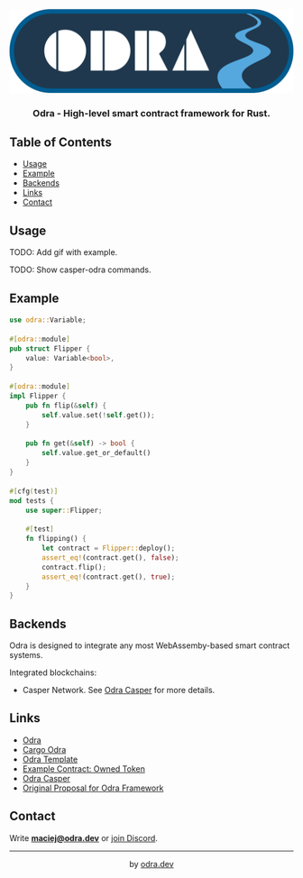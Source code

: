 <div align="center">

<img src=".images/odra_logo.png"></img>
<h3>Odra - High-level smart contract framework for Rust.</h3>

</div>

## Table of Contents
* [Usage](#usage)
* [Example](#example)
* [Backends](#backends)
* [Links](#links)
* [Contact](#contact)

## Usage
TODO: Add gif with example.

TODO: Show casper-odra commands.

## Example

```rust
use odra::Variable;

#[odra::module]
pub struct Flipper {
    value: Variable<bool>,
}

#[odra::module]
impl Flipper {
    pub fn flip(&self) {
        self.value.set(!self.get());
    }

    pub fn get(&self) -> bool {
        self.value.get_or_default()
    }
}

#[cfg(test)]
mod tests {
    use super::Flipper;

    #[test]
    fn flipping() {
        let contract = Flipper::deploy();
        assert_eq!(contract.get(), false);
        contract.flip();
        assert_eq!(contract.get(), true);
    }
}
```

## Backends

Odra is designed to integrate any most WebAssemby-based smart contract systems.

Integrated blockchains:
* Casper Network. See [Odra Casper](https://github.com/odradev/odra-casper) for more details.

## Links

* [Odra](https://github.com/odradev/odra)
* [Cargo Odra](https://github.com/odradev/cargo-odra)
* [Odra Template](https://github.com/odradev/odra-template)
* [Example Contract: Owned Token](https://github.com/odradev/owned-token)
* [Odra Casper](https://github.com/odradev/odra-casper)
* [Original Proposal for Odra Framework](https://github.com/odradev/odra-proposal)

## Contact
Write **maciej@odra.dev** or [join Discord]().

---
<div align="center">
by <a href="https://odra.dev">odra.dev<a>
</dev>